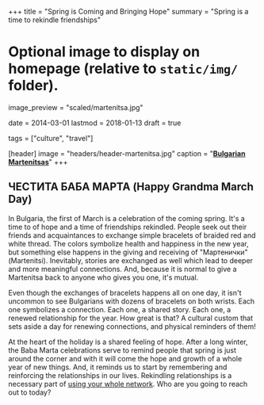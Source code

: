 +++
title = "Spring is Coming and Bringing Hope"
summary = "Spring is a time to rekindle friendships"

# Optional image to display on homepage (relative to `static/img/` folder).
image_preview = "scaled/martenitsa.jpg"

date = 2014-03-01
lastmod = 2018-01-13
draft = true

tags = ["culture", "travel"]

[header]
image = "headers/header-martenitsa.jpg"
caption = "[**Bulgarian Martenitsas**](https://en.wikipedia.org/wiki/Martenitsa/)"
+++

## ЧЕСТИТА БАБА МАРТА (Happy Grandma March Day)

In Bulgaria, the first of March is a celebration of the coming spring.  It's a time to of hope and a time of friendships rekindled.  People seek out their friends and acquaintances to exchange simple bracelets of braided red and white thread.  The colors symbolize health and happiness in the new year, but something else happens in the giving and receiving of "Мартенички"(Martenitsi). Inevitably, stories are exchanged as well which lead to deeper and more meaningful connections.  And, because it is normal to give a Martenitsa back to anyone who gives you one, it's mutual.

Even though the exchanges of bracelets happens all on one day, it isn't uncommon to see Bulgarians with dozens of bracelets on both wrists.  Each one symbolizes a connection.  Each one, a shared story. Each one, a renewed relationship for the year.  How great is that?  A cultural custom that sets aside a day for renewing connections, and physical reminders of them!

At the heart of the holiday is a shared feeling of hope.  After a long winter, the Baba Marta celebrations serve to remind people that spring is just around the corner and with it will come the hope and growth of a whole year of new things.  And, it reminds us to start by remembering and reinforcing the relationships in our lives.  Rekindling relationships is a necessary part of [using your whole network](/your-support-system/).  Who are you going to reach out to today?

